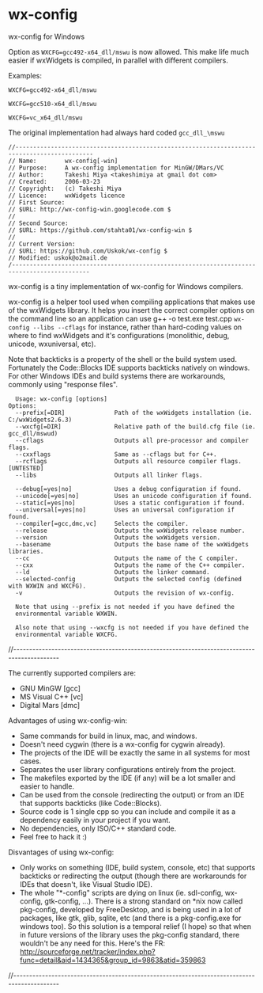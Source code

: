 # wx-config
wx-config for Windows

Option as ```WXCFG=gcc492-x64_dll/mswu``` is now allowed.
This make life much easier if wxWidgets is compiled, in parallel with different compilers. 

Examples:
```
WXCFG=gcc492-x64_dll/mswu
```

```
WXCFG=gcc510-x64_dll/mswu
```

```
WXCFG=vc_x64_dll/mswu
```

The original implementation had always hard coded ```gcc_dll_\mswu```

```
//--------------------------------------------------------------------------------------------
// Name:        wx-config[-win]
// Purpose:     A wx-config implementation for MinGW/DMars/VC
// Author:      Takeshi Miya <takeshimiya at gmail dot com>
// Created:     2006-03-23
// Copyright:   (c) Takeshi Miya
// Licence:     wxWidgets licence
// First Source:
// $URL: http://wx-config-win.googlecode.com $
//
// Second Source:
// $URL: https://github.com/stahta01/wx-config-win $
//
// Current Version:
// $URL: https://github.com/Uskok/wx-config $
// Modified: uskok@o2mail.de
/--------------------------------------------------------------------------------------------
```

wx-config is a tiny implementation of wx-config for Windows compilers.

wx-config is a helper tool used when compiling applications that makes use of the wxWidgets library. 
It helps you insert the correct compiler options on the command line so an application can use 
g++ -o test.exe test.cpp `wx-config --libs --cflags` for instance, rather than hard-coding 
values on where to find wxWidgets and it's configurations (monolithic, debug, unicode, wxuniversal, etc). 

Note that backticks is a property of the shell or the build system used.
Fortunately the Code::Blocks IDE supports backticks natively on windows. 
For other Windows IDEs and build systems there are workarounds, commonly using "response files".

```
  Usage: wx-config [options]
Options:
  --prefix[=DIR]              Path of the wxWidgets installation (ie. C:/wxWidgets2.6.3)
  --wxcfg[=DIR]               Relative path of the build.cfg file (ie. gcc_dll/mswud)
  --cflags                    Outputs all pre-processor and compiler flags.
  --cxxflags                  Same as --cflags but for C++.
  --rcflags                   Outputs all resource compiler flags. [UNTESTED]
  --libs                      Outputs all linker flags.

  --debug[=yes|no]            Uses a debug configuration if found.
  --unicode[=yes|no]          Uses an unicode configuration if found.
  --static[=yes|no]           Uses a static configuration if found.
  --universal[=yes|no]        Uses an universal configuration if found.
  --compiler[=gcc,dmc,vc]     Selects the compiler.
  --release                   Outputs the wxWidgets release number.
  --version                   Outputs the wxWidgets version.
  --basename                  Outputs the base name of the wxWidgets libraries.
  --cc                        Outputs the name of the C compiler.
  --cxx                       Outputs the name of the C++ compiler.
  --ld                        Outputs the linker command.
  --selected-config           Outputs the selected config (defined with WXWIN and WXCFG).
  -v                          Outputs the revision of wx-config.

  Note that using --prefix is not needed if you have defined the
  environmental variable WXWIN.

  Also note that using --wxcfg is not needed if you have defined the
  environmental variable WXCFG.
```
//--------------------------------------------------------------------------------------------

The currently supported compilers are:
* GNU MinGW [gcc]
* MS Visual C++ [vc]
* Digital Mars [dmc]

Advantages of using wx-config-win:
* Same commands for build in linux, mac, and windows.
* Doesn't need cygwin (there is a wx-config for cygwin already).
* The projects of the IDE will be exactly the same in all systems for most cases.
* Separates the user library configurations entirely from the project.
* The makefiles exported by the IDE (if any) will be a lot smaller and easier to handle.
* Can be used from the console (redirecting the output) or from an IDE that supports backticks (like Code::Blocks).
* Source code is 1 single cpp so you can include and compile it as a dependency easily in your project if you want.
* No dependencies, only ISO/C++ standard code.
* Feel free to hack it :)

Disvantages of using wx-config: 
* Only works on something (IDE, build system, console, etc) that supports backticks or redirecting the output 
  (though there are workarounds for IDEs that doesn't, like Visual Studio IDE).
* The whole "*-config" scripts are dying on linux (ie. sdl-config, wx-config, gtk-config, ...).
  There is a strong standard on *nix now called pkg-config, developed by FreeDesktop, and is being used 
  in a lot of packages, like gtk, glib, sqlite, etc (and there is a pkg-config.exe for windows too).
  So this solution is a temporal relief (I hope) so that when in future versions of the library uses the pkg-config 
  standard, there wouldn't be any need for this.
  Here's the FR: http://sourceforge.net/tracker/index.php?func=detail&aid=1434365&group_id=9863&atid=359863

//--------------------------------------------------------------------------------------------



